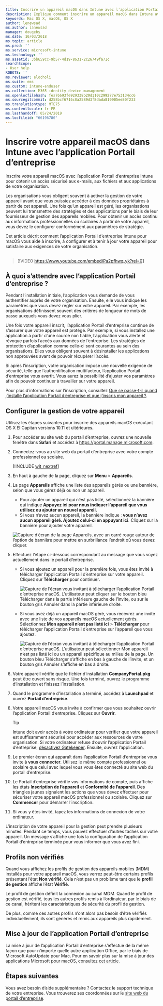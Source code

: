 ```yaml
---
title: Inscrire un appareil macOS dans Intune avec l’application Portail d’entreprise | Microsoft Docs
description: Explique comment inscrire un appareil macOS dans Intune avec l’application Portail d’entreprise
keywords: Mac OS X, macOS, OS X
author: lenewsad
ms.author: lanewsad
manager: dougeby
ms.date: 10/03/2018
ms.topic: article
ms.prod: ''
ms.service: microsoft-intune
ms.technology: ''
ms.assetid: 3bb659cc-9b57-4d19-8631-2c26749fa71c
searchScope:
- User help
ROBOTS: ''
ms.reviewer: elocholi
ms.suite: ems
ms.custom: intune-enduser
ms.collection: M365-identity-device-management
ms.openlocfilehash: fea76693fe929338b29d110c299277e753134cc6
ms.sourcegitcommit: d258bcf6716c8a2589d3f8dada819905ee80f233
ms.translationtype: MTE75
ms.contentlocale: fr-FR
ms.lasthandoff: 05/24/2019
ms.locfileid: "66196780"
---
```

# <a name="enroll-your-macos-device-in-intune-with-the-company-portal-app"></a>Inscrire votre appareil macOS dans Intune avec l’application Portail d’entreprise

Inscrire votre appareil macOS avec l’application Portail d’entreprise Intune pour obtenir un accès sécurisé aux e-mails, aux fichiers et aux applications de votre organisation.

Les organisations vous obligent souvent à activer la gestion de votre appareil avant que vous puissiez accéder à des données propriétaires à partir de cet appareil. Une fois qu’un appareil est géré, les organisations peuvent lui transmettre des stratégies et des applications par le biais de leur fournisseur de gestion des appareils mobiles. Pour obtenir un accès continu aux informations professionnelles ou scolaires à partir de votre appareil, vous devez le configurer conformément aux paramètres de stratégie.  

Cet article décrit comment l’application Portail d’entreprise Intune pour macOS vous aide à inscrire, à configurer et à tenir à jour votre appareil pour satisfaire aux exigences de votre organisation.  
</br>
> [!VIDEO https://www.youtube.com/embed/Pa2pfhwq_yk?rel=0]

## <a name="what-to-expect-from-the-company-portal-app"></a>À quoi s’attendre avec l’application Portail d’entreprise ?

Pendant l’installation initiale, l’application vous demande de vous authentifier auprès de votre organisation. Ensuite, elle vous indique les paramètres que vous devez régler sur votre appareil. Par exemple, les organisations définissent souvent des critères de longueur de mots de passe auxquels vous devez vous plier.    

Une fois votre appareil inscrit, l’application Portail d’entreprise continue de s’assurer que votre appareil est protégé. Par exemple, si vous installez une application à partir d’une source non fiable, l’application vous alerte et révoque parfois l’accès aux données de l’entreprise. Les stratégies de protection d’application comme celle-ci sont courantes au sein des organisations. Elles vous obligent souvent à désinstaller les applications non approuvées avant de pouvoir récupérer l’accès.

Si après l’inscription, votre organisation impose une nouvelle exigence de sécurité, telle que l’authentification multifacteur, l’application Portail d’entreprise vous avertit. Vous aurez la possibilité d’ajuster vos paramètres afin de pouvoir continuer à travailler sur votre appareil.  

Pour plus d’informations sur l’inscription, consultez [Que se passe-t-il quand j’installe l’application Portail d’entreprise et que j’inscris mon appareil ?](what-happens-if-you-install-the-Company-Portal-app-and-enroll-your-device-in-intune-macos.md).  

## <a name="get-your-device-managed"></a>Configurer la gestion de votre appareil  
Utilisez les étapes suivantes pour inscrire des appareils macOS exécutant OS X El Capitan versions 10.11 et ultérieures.   


1. Pour accéder au site web du portail d’entreprise, ouvrez une nouvelle fenêtre dans __Safari__ et accédez à https://portal.manage.microsoft.com.  

2. Connectez-vous au site web du portail d’entreprise avec votre compte professionnel ou scolaire.

   [!INCLUDE [wit_nextref](includes/end-user-password-guidance.md)]


3. En haut à gauche de la page, cliquez sur **Menu** > **Appareils**.  

4. La page __Appareils__ affiche une liste des appareils gérés ou une bannière, selon que vous gérez déjà ou non un appareil. 
    * Pour ajouter un appareil qui n’est pas listé, sélectionnez la bannière qui indique **Appuyez ici pour nous indiquer l’appareil que vous utilisez ou ajouter un nouvel appareil.**
    * Si vous n’avez aucun appareil, la bannière indique : **vous n’avez aucun appareil géré. Ajoutez celui-ci en appuyant ici.** Cliquez sur la bannière pour ajouter votre appareil.  

     ![Capture d’écran de la page Appareils, avec un carré rouge autour de l’option de bannière pour mettre en surbrillance l’endroit où vous devez cliquer.](./media/CP-enroll-MACOS-1808.png)  
5.  Effectuez l’étape ci-dessous correspondant au message que vous voyez actuellement dans le portail d’entreprise.  
    * Si vous ajoutez un appareil pour la première fois, vous êtes invité à télécharger l’application Portail d’entreprise sur votre appareil. Cliquez sur **Télécharger** pour continuer.  

         ![Capture de l’écran vous invitant à télécharger l’application Portail d’entreprise macOS. L’utilisateur peut cliquer sur le bouton bleu Télécharger dans la partie inférieure gauche de l’invite, ou sur le bouton gris Annuler dans la partie inférieure droite.](./media/CP-enroll-download-macOS-1808.png)  

    * Si vous avez déjà un appareil macOS géré, vous recevrez une invite avec une liste de vos appareils macOS actuellement gérés. Sélectionnez **Mon appareil n’est pas listé ici** > **Télécharger** pour télécharger l’application Portail d’entreprise sur l’appareil que vous ajoutez.  

         ![Capture de l’écran vous invitant à télécharger l’application Portail d’entreprise macOS. L’utilisateur peut sélectionner *Mon appareil n’est pas listé ici* ou un appareil spécifique au milieu de la page. Un bouton bleu Télécharger s’affiche en bas à gauche de l’invite, et un bouton gris Annuler s’affiche en bas à droite.](./media/cp-mac-os-device-isnt-here-1808.png)  

6. Votre appareil vérifie que le fichier d’installation **CompanyPortal.pkg** peut être ouvert sans risque. Une fois terminé, ouvrez le programme d’installation et finissez l’installation.  

7. Quand le programme d’installation a terminé, accédez à **Launchpad** et ouvrez **Portail d’entreprise**.  

8. Votre appareil macOS vous invite à confirmer que vous souhaitez ouvrir l’application Portail d’entreprise. Cliquez sur **Ouvrir**.  

   > [!TIP]
   > Intune doit avoir accès à votre ordinateur pour vérifier que votre appareil est suffisamment sécurisé pour accéder aux ressources de votre organisation. Si votre ordinateur refuse d’ouvrir l’application Portail d’entreprise, [désactivez Gatekeeper](https://support.apple.com/HT202491). Ensuite, ouvrez l’application.

9. Le premier écran qui apparaît dans l’application Portail d’entreprise vous invite à **vous connecter**. Utilisez le même compte professionnel ou scolaire que celui avec lequel vous vous êtes connecté au site web du portail d’entreprise.

10. Le Portail d’entreprise vérifie vos informations de compte, puis affiche les états **Inscription de l’appareil** et **Conformité de l’appareil**. Des triangles jaunes signalent les actions que vous devez effectuer pour sécuriser votre appareil macOS professionnel ou scolaire. Cliquez sur **Commencer** pour démarrer l’inscription. 

11. Si vous y êtes invité, tapez les informations de connexion de votre ordinateur.  

L’inscription de votre appareil pour la gestion peut prendre plusieurs minutes. Pendant ce temps, vous pouvez effectuer d’autres tâches sur votre appareil. Un message s’affiche une fois la configuration de l’application Portail d’entreprise terminée pour vous informer que vous avez fini.  

## <a name="unverified-profiles"></a>Profils non vérifiés
Quand vous affichez les profils de gestion des appareils mobiles (MDM) installés pour votre appareil macOS, vous verrez peut-être certains profils présentant l’état **Non vérifié**. Cela n’est pas un problème tant que le **profil de gestion** affiche l’état **Vérifié**.  

Le profil de gestion définit la connexion au canal MDM. Quand le profil de gestion est vérifié, tous les autres profils remis à l’ordinateur, par le biais de ce canal, héritent les caractéristiques de sécurité du profil de gestion.

De plus, comme ces autres profils n’ont alors pas besoin d’être vérifiés individuellement, ils sont générés et remis aux appareils plus rapidement. 

## <a name="updating-the-company-portal-app"></a>Mise à jour de l’application Portail d’entreprise

La mise à jour de l’application Portail d’entreprise s’effectue de la même façon que pour n’importe quelle autre application Office, par le biais de Microsoft AutoUpdate pour Mac. Pour en savoir plus sur la mise à jour des applications Microsoft pour macOS, consultez [cet article](https://support.office.com/article/Check-for-Office-for-Mac-updates-automatically-bfd1e497-c24d-4754-92ab-910a4074d7c1).  

## <a name="next-steps"></a>Étapes suivantes  
Vous avez besoin d’aide supplémentaire ? Contactez le support technique de votre entreprise. Vous trouverez ses coordonnées sur le [site web du portail d’entreprise](https://go.microsoft.com/fwlink/?linkid=2010980).  


